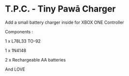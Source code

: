 # T.P.C. - Tiny Pawā Charger

Add a small battery charger inside for XBOX ONE Controller

Components :

1 x L78L33 TO-92

1 x 1N4148

2 x Rechargeable AA batteries
 
And LOVE
